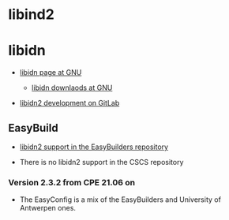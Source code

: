# libind2

# libidn

  * [libidn page at GNU](https://www.gnu.org/software/libidn/)

      * [libidn downlaods at GNU](https://ftp.gnu.org/gnu/libidn/)

  * [libidn2 development on GitLab](https://gitlab.com/libidn/libidn2)

## EasyBuild

  * [libidn2 support in the EasyBuilders repository](https://github.com/easybuilders/easybuild-easyconfigs/tree/main/easybuild/easyconfigs/l/libidn2)

  * There is no libidn2 support in the CSCS repository


### Version 2.3.2 from CPE 21.06 on

  * The EasyConfig is a mix of the EasyBuilders and University of Antwerpen ones.
